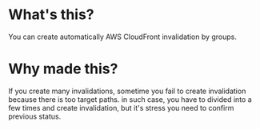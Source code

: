 # What's this?
You can create automatically AWS CloudFront invalidation by groups.

# Why made this?
If you create many invalidations, sometime you fail to create invalidation because there is too target paths.
in such case, you have to divided into a few times and create invalidation, but it's stress you need to confirm previous status.
